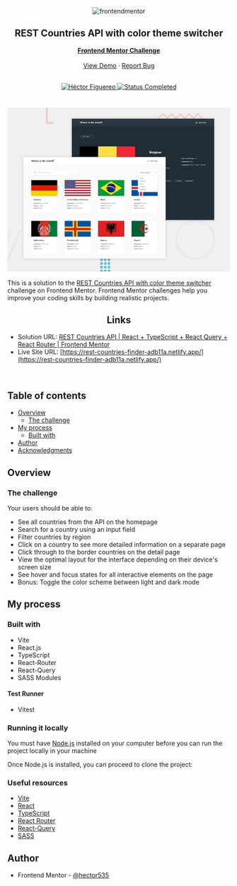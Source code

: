 <div id="top"></div>

<div align="center">
  <img src="https://www.frontendmentor.io/static/images/logo-mobile.svg" alt="frontendmentor" width="80">

  <h2 align="center">REST Countries API with color theme switcher</h2>
  <p align="center">
    <a href="https://www.frontendmentor.io/challenges/rest-countries-api-with-color-theme-switcher-5cacc469fec04111f7b848ca" target="_blank"><strong>Frontend Mentor Challenge</strong></a>
    <br />
    <br />
    <a href="https://rest-countries-finder-adb11a.netlify.app/">View Demo</a>
    ·
    <a href="https://github.com/hector535/product-feedback-app/issues" target="_blank">Report Bug</a>
    <br />
    <br />
  </p>
</div>

<!-- Bagdes -->
<div align="center">
  <!-- Profile -->
  <a href="https://www.frontendmentor.io/profile/hector535" target="_blank">
    <img src="https://img.shields.io/badge/Profile-Héctor%20Figuereo-76b5c5?style=for-the-badge&logo=frontendmentor" alt="Héctor Figuereo">
  </a>
  <!-- Status -->
  <a href="#">
    <img src="https://img.shields.io/badge/Status-Completed-brightgreen?style=for-the-badge" alt="Status Completed">
  </a>

</div>

#

<div align="center">

![](./design/desktop-preview.jpg)

</div>

This is a solution to the [REST Countries API with color theme switcher](https://www.frontendmentor.io/challenges/rest-countries-api-with-color-theme-switcher-5cacc469fec04111f7b848ca) challenge on Frontend Mentor. Frontend Mentor challenges help you improve your coding skills by building realistic projects.

<h2 align="center">Links</h2>

- Solution URL: [REST Countries API | React + TypeScript + React Query + React Router | Frontend Mentor](---------)
- Live Site URL: [https://rest-countries-finder-adb11a.netlify.app/](https://rest-countries-finder-adb11a.netlify.app/)

<br>

## Table of contents

- [Overview](#overview)
  - [The challenge](#the-challenge)
- [My process](#my-process)
  - [Built with](#built-with)
- [Author](#author)
- [Acknowledgments](#acknowledgments)

## Overview

### The challenge

Your users should be able to:

- See all countries from the API on the homepage
- Search for a country using an input field
- Filter countries by region
- Click on a country to see more detailed information on a separate page
- Click through to the border countries on the detail page
- View the optimal layout for the interface depending on their device's screen size
- See hover and focus states for all interactive elements on the page
- Bonus: Toggle the color scheme between light and dark mode

## My process

### Built with

- Vite
- React.js
- TypeScript
- React-Router
- React-Query
- SASS Modules

#### Test Runner

- Vitest

### Running it locally

You must have [Node.js](https://nodejs.org/en) installed on your computer before you can run the project locally in your machine

Once Node.js is installed, you can proceed to clone the project:

### Useful resources

- [Vite](https://vitejs.dev/)
- [React](https://reactjs.org/docs/getting-started.html)
- [TypeScript](https://www.typescriptlang.org/docs/)
- [React Router](https://reactrouter.com/en/main)
- [React-Query](https://tanstack.com/query/latest/)
- [SASS](https://sass-lang.com/)

## Author

- Frontend Mentor - [@hector535](https://www.frontendmentor.io/profile/hector535)

